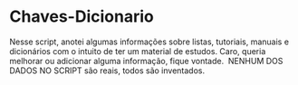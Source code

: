 # Chaves-Dicionario
Nesse script, anotei algumas informações sobre listas, tutoriais, manuais e dicionários com o intuito de ter um material de estudos.
Caro, queria melhorar ou adicionar alguma informação, fique vontade. 
NENHUM DOS DADOS NO SCRIPT são reais, todos são inventados. 
